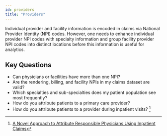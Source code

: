 ```yaml
---
id: providers
title: "Providers"
---
```

Individual provider and facility information is encoded in claims via National Provider Identity (NPI) codes.  However, one needs to enhance individual provider NPI codes with specialty information and group facility provider NPI codes into distinct locations before this information is useful for analytics.

## Key Questions

- Can physicians or facilities have more than one NPI?
- Are the rendering, billing, and facility NPIs in my claims dataset are valid?
- Which specialties and sub-specialties does my patient population see most frequently?
- How do you attribute patients to a primary care provider?
- How do you attribute patients to a provider during inpatient visits? [^1]

[^1]: [A Novel Approach to Attribute Responsible Physicians Using Inpatient Claims](https://www.ajmc.com/view/a-novel-approach-to-attribute-responsible-physicians-using-inpatient-claims)
